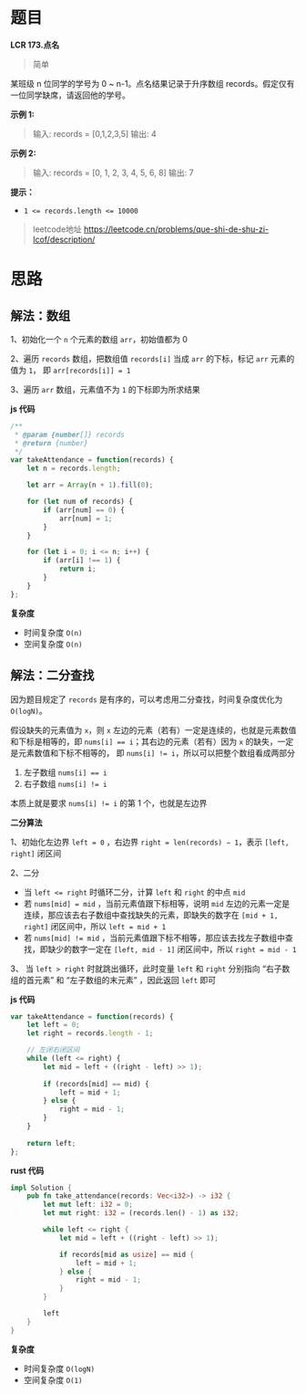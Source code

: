 # 题目
**LCR 173.点名**
> 简单

某班级 n 位同学的学号为 0 ~ n-1。点名结果记录于升序数组 records。假定仅有一位同学缺席，请返回他的学号。


**示例 1:**
>输入: records = [0,1,2,3,5]
输出: 4

**示例 2:**
>输入: records = [0, 1, 2, 3, 4, 5, 6, 8]
输出: 7


**提示：**
* `1 <= records.length <= 10000`

> leetcode地址 https://leetcode.cn/problems/que-shi-de-shu-zi-lcof/description/



# 思路

## 解法：数组

1、初始化一个 `n` 个元素的数组 `arr`，初始值都为 0 

2、遍历 `records` 数组，把数组值 `records[i]` 当成 `arr` 的下标，标记 `arr` 元素的值为 `1`， 即 `arr[records[i]] = 1`

3、遍历 `arr` 数组，元素值不为 `1` 的下标即为所求结果



**js 代码**

```js
/**
 * @param {number[]} records
 * @return {number}
 */
var takeAttendance = function(records) {
    let n = records.length;

    let arr = Array(n + 1).fill(0);

    for (let num of records) {
        if (arr[num] == 0) {
            arr[num] = 1;
        }
    }

    for (let i = 0; i <= n; i++) {
        if (arr[i] !== 1) {
            return i;
        }
    }
};
```

**复杂度**

* 时间复杂度 `O(n)`
* 空间复杂度 `O(n)`



## 解法：二分查找

因为题目规定了 `records` 是有序的，可以考虑用二分查找，时间复杂度优化为  `O(logN)`。



假设缺失的元素值为 `x`，则 `x` 左边的元素（若有）一定是连续的，也就是元素数值和下标是相等的，即 `nums[i] == i`；其右边的元素（若有）因为 `x` 的缺失，一定是元素数值和下标不相等的， 即 `nums[i] != i`，所以可以把整个数组看成两部分

1. 左子数组 `nums[i] == i`
2. 右子数组 `nums[i] != i`

本质上就是要求 `nums[i] != i` 的第 1 个，也就是左边界



**二分算法**

1、初始化左边界 `left = 0` ，右边界 `right = len(records) − 1`，表示 `[left, right]` 闭区间

2、二分

* 当 `left <= right` 时循环二分，计算 `left` 和 `right` 的中点 `mid`
* 若 `nums[mid] = mid` ，当前元素值跟下标相等，说明 `mid` 左边的元素一定是连续，那应该去右子数组中查找缺失的元素，即缺失的数字在 `[mid + 1, right]` 闭区间中，所以 `left = mid + 1`
* 若 `nums[mid] != mid` ，当前元素值跟下标不相等，那应该去找左子数组中查找，即缺少的数字一定在 `[left, mid - 1]` 闭区间中，所以 `right = mid - 1`

3、 当 `left > right` 时就跳出循环，此时变量 `left` 和 `right` 分别指向 “右子数组的首元素” 和 “左子数组的末元素” ，因此返回 `left`  即可



**js 代码**

```js
var takeAttendance = function(records) {
    let left = 0;
    let right = records.length - 1;

    // 左闭右闭区间
    while (left <= right) {
        let mid = left + ((right - left) >> 1);
       
        if (records[mid] == mid) { 
            left = mid + 1;
        } else {
            right = mid - 1;
        }
    }
    
    return left;
};
```

**rust 代码**

```rust
impl Solution {
    pub fn take_attendance(records: Vec<i32>) -> i32 {
        let mut left: i32 = 0;
        let mut right: i32 = (records.len() - 1) as i32;

        while left <= right {
            let mid = left + ((right - left) >> 1);

            if records[mid as usize] == mid {
                left = mid + 1;
            } else {
                right = mid - 1;
            }
        }

        left
    }
}
```



**复杂度**

* 时间复杂度 `O(logN)`
* 空间复杂度 `O(1)`

